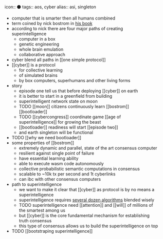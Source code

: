 icon:: ⚫️
tags:: aos, cyber
alias:: asi, singleton

- computer that is smarter then all humans combined
- term coined by nick bostrom in [his book](https://cyb.ai/ipfs/QmYHo4oKHvm33pPnou9M1iRww2PYQu9Kmb3DWJ4DJgrUkb)
- according to nick there are four major paths of creating superintelligence
	- computer in a box
	- genetic engineering
	- whole brain emulation
	- collaborative approach
- cyber blend all paths in [[one simple protocol]]
- [[cyber]] is a protocol
	- for collective learning
	- of simulated brains
	- by box computers, superhumans and other living forms
- story
	- episode one tell us that before deploying [[cyber]] on earth
	- it is better to start in a greenfield from building
	- superintelligent network state on moon
	- TODO [[moon]] citizens continuously learn [[bostrom]] [[bootloader]]
	- TODO [[cybercongress]] coordinate game [[age of superintelligence]] for growing the beast
	- [[bootloader]] readiness will start [[episode two]]
	- and earth singleton will be functional
- TODO [[why we need bootloader]]
- some properties of [[bostrom]]
	- extremely dynamic and parallel, state of the art consensus computer
	- resilient against single point of failure
	- have essential learning ability
	- able to execute wasm code autonomously
	- collective probabilistic semantic computations in consensus
	- scalable to ~10k tx per second and 1t cyberlinks
	- can ibc with other consensus computers
- path to superintelligence
	- we want to make it clear that [[cyber]] as protocol is by no means a superintelligence
	- superintelligence requires [several dozen algorithms](techtree) blended wisely
	- TODO superintelligence need [[attention]] and [[will]] of millions of the smartest among us
	- but [[cyber]] is the core fundamental mechanism for establishing truth consensus
	- this type of consensus allows us to build the superintelligence on top
- TODO [[bootstraping superintelligence]]